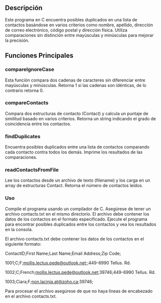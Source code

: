 ## Descripción
Este programa en C encuentra posibles duplicados en una lista de contactos basándose en varios criterios como nombre, apellido, dirección de correo electrónico, código postal y dirección física. Utiliza comparaciones sin distinción entre mayúsculas y minúsculas para mejorar la precisión.

## Funciones Principales

### compareIgnoreCase
Esta función compara dos cadenas de caracteres sin diferenciar entre mayúsculas y minúsculas. Retorna 1 si las cadenas son idénticas, de lo contrario retorna 0.

### compareContacts
Compara dos estructuras de contacto (Contact) y calcula un puntaje de similitud basado en varios criterios. Retorna un string indicando el grado de coincidencia entre los contactos.

### findDuplicates
Encuentra posibles duplicados entre una lista de contactos comparando cada contacto contra todos los demás. Imprime los resultados de las comparaciones.

### readContactsFromFile
Lee los contactos desde un archivo de texto (filename) y los carga en un array de estructuras Contact. Retorna el número de contactos leídos.

### Uso
Compile el programa usando un compilador de C. 
Asegúrese de tener un archivo contacts.txt en el mismo directorio.
El archivo debe contener los datos de los contactos en el formato especificado. 
Ejecute el programa para encontrar posibles duplicados entre los contactos y vea los resultados en la consola.

El archivo contacts.txt debe contener los datos de los contactos en el siguiente formato:

ContactID;First Name;Last Name;Email Address;Zip Code;

1001;C;F;mollis.lectus.pede@outlook.net;;449-6990 Tellus. Rd.

1002;C;French;mollis.lectus.pede@outlook.net;39746;449-6990 Tellus. Rd.

1003;Ciara;F;non.lacinia.at@zoho.ca;39746;

Para procesar el archivo asegúrese de que no haya líneas de encabezado en el archivo contacts.txt.
